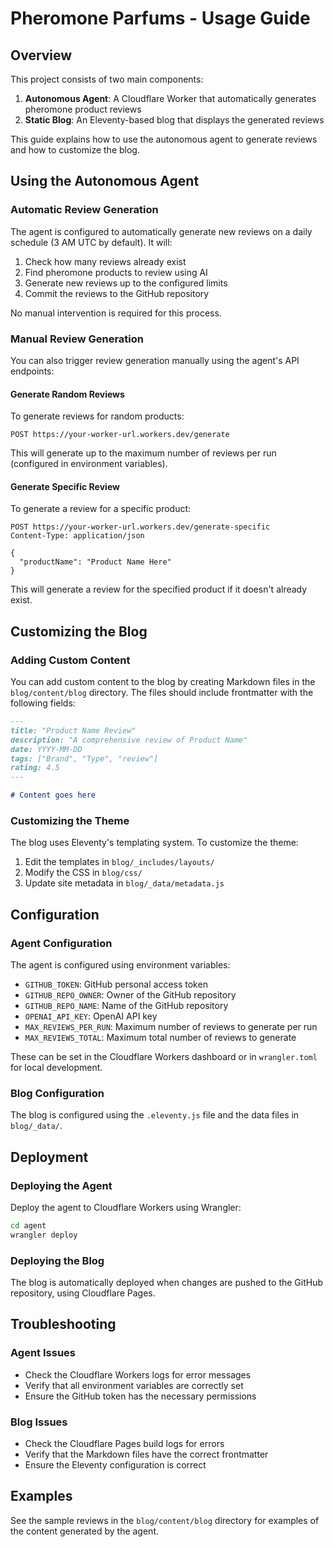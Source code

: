 # Pheromone Parfums - Usage Guide

## Overview

This project consists of two main components:

1. **Autonomous Agent**: A Cloudflare Worker that automatically generates pheromone product reviews
2. **Static Blog**: An Eleventy-based blog that displays the generated reviews

This guide explains how to use the autonomous agent to generate reviews and how to customize the blog.

## Using the Autonomous Agent

### Automatic Review Generation

The agent is configured to automatically generate new reviews on a daily schedule (3 AM UTC by default). It will:

1. Check how many reviews already exist
2. Find pheromone products to review using AI
3. Generate new reviews up to the configured limits
4. Commit the reviews to the GitHub repository

No manual intervention is required for this process.

### Manual Review Generation

You can also trigger review generation manually using the agent's API endpoints:

#### Generate Random Reviews

To generate reviews for random products:

```
POST https://your-worker-url.workers.dev/generate
```

This will generate up to the maximum number of reviews per run (configured in environment variables).

#### Generate Specific Review

To generate a review for a specific product:

```
POST https://your-worker-url.workers.dev/generate-specific
Content-Type: application/json

{
  "productName": "Product Name Here"
}
```

This will generate a review for the specified product if it doesn't already exist.

## Customizing the Blog

### Adding Custom Content

You can add custom content to the blog by creating Markdown files in the `blog/content/blog` directory. The files should include frontmatter with the following fields:

```markdown
---
title: "Product Name Review"
description: "A comprehensive review of Product Name"
date: YYYY-MM-DD
tags: ["Brand", "Type", "review"]
rating: 4.5
---

# Content goes here
```

### Customizing the Theme

The blog uses Eleventy's templating system. To customize the theme:

1. Edit the templates in `blog/_includes/layouts/`
2. Modify the CSS in `blog/css/`
3. Update site metadata in `blog/_data/metadata.js`

## Configuration

### Agent Configuration

The agent is configured using environment variables:

- `GITHUB_TOKEN`: GitHub personal access token
- `GITHUB_REPO_OWNER`: Owner of the GitHub repository
- `GITHUB_REPO_NAME`: Name of the GitHub repository
- `OPENAI_API_KEY`: OpenAI API key
- `MAX_REVIEWS_PER_RUN`: Maximum number of reviews to generate per run
- `MAX_REVIEWS_TOTAL`: Maximum total number of reviews to generate

These can be set in the Cloudflare Workers dashboard or in `wrangler.toml` for local development.

### Blog Configuration

The blog is configured using the `.eleventy.js` file and the data files in `blog/_data/`.

## Deployment

### Deploying the Agent

Deploy the agent to Cloudflare Workers using Wrangler:

```bash
cd agent
wrangler deploy
```

### Deploying the Blog

The blog is automatically deployed when changes are pushed to the GitHub repository, using Cloudflare Pages.

## Troubleshooting

### Agent Issues

- Check the Cloudflare Workers logs for error messages
- Verify that all environment variables are correctly set
- Ensure the GitHub token has the necessary permissions

### Blog Issues

- Check the Cloudflare Pages build logs for errors
- Verify that the Markdown files have the correct frontmatter
- Ensure the Eleventy configuration is correct

## Examples

See the sample reviews in the `blog/content/blog` directory for examples of the content generated by the agent.